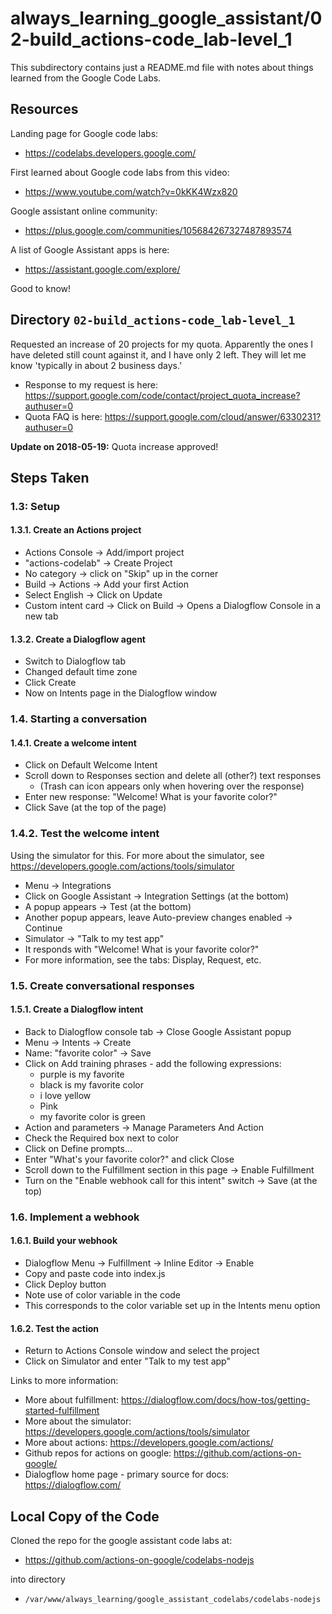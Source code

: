 # always_learning_google_assistant/02-build_actions-code_lab-level_1

This subdirectory contains just a README.md file with notes about things learned from the Google Code Labs.

## Resources

Landing page for Google code labs:

- https://codelabs.developers.google.com/

First learned about Google code labs from this video:

- https://www.youtube.com/watch?v=0kKK4Wzx820

Google assistant online community:

- https://plus.google.com/communities/105684267327487893574

A list of Google Assistant apps is here:

- https://assistant.google.com/explore/

Good to know!

## Directory `02-build_actions-code_lab-level_1`

Requested an increase of 20 projects for my quota.
Apparently the ones I have deleted still count against it, and I have only 2 left.
They will let me know 'typically in about 2 business days.'

- Response to my request is here: https://support.google.com/code/contact/project_quota_increase?authuser=0
- Quota FAQ is here: https://support.google.com/cloud/answer/6330231?authuser=0

**Update on 2018-05-19:** Quota increase approved!

## Steps Taken

### 1.3: Setup

#### 1.3.1. Create an Actions project

- Actions Console -> Add/import project
- "actions-codelab" -> Create Project
- No category -> click on "Skip" up in the corner
- Build -> Actions -> Add your first Action
- Select English -> Click on Update
- Custom intent card -> Click on Build -> Opens a Dialogflow Console in a new tab

#### 1.3.2. Create a Dialogflow agent

- Switch to Dialogflow tab
- Changed default time zone
- Click Create
- Now on Intents page in the Dialogflow window

### 1.4. Starting a conversation

#### 1.4.1. Create a welcome intent

- Click on Default Welcome Intent
- Scroll down to Responses section and delete all (other?) text responses
  - (Trash can icon appears only when hovering over the response)
- Enter new response: "Welcome! What is your favorite color?"
- Click Save (at the top of the page)

### 1.4.2. Test the welcome intent

Using the simulator for this.
For more about the simulator, see https://developers.google.com/actions/tools/simulator

- Menu -> Integrations
- Click on Google Assistant -> Integration Settings (at the bottom)
- A popup appears -> Test (at the bottom)
- Another popup appears, leave Auto-preview changes enabled -> Continue
- Simulator -> "Talk to my test app"
- It responds with "Welcome! What is your favorite color?"
- For more information, see the tabs: Display, Request, etc.

### 1.5. Create conversational responses

#### 1.5.1. Create a Dialogflow intent

- Back to Dialogflow console tab -> Close Google Assistant popup
- Menu -> Intents -> Create
- Name: "favorite color" -> Save
- Click on Add training phrases - add the following expressions:
  - purple is my favorite
  - black is my favorite color
  - i love yellow
  - Pink
  - my favorite color is green
- Action and parameters -> Manage Parameters And Action
- Check the Required box next to color
- Click on Define prompts...
- Enter "What's your favorite color?" and click Close
- Scroll down to the Fulfillment section in this page -> Enable Fulfillment
- Turn on the "Enable webhook call for this intent" switch -> Save (at the top)

### 1.6. Implement a webhook

#### 1.6.1. Build your webhook

- Dialogflow Menu -> Fulfillment -> Inline Editor -> Enable
- Copy and paste code into index.js
- Click Deploy button
- Note use of color variable in the code
- This corresponds to the color variable set up in the Intents menu option

#### 1.6.2. Test the action

- Return to Actions Console window and select the project
- Click on Simulator and enter "Talk to my test app"

Links to more information:

- More about fulfillment: https://dialogflow.com/docs/how-tos/getting-started-fulfillment
- More about the simulator: https://developers.google.com/actions/tools/simulator
- More about actions: https://developers.google.com/actions/
- Github repos for actions on google: https://github.com/actions-on-google/
- Dialogflow home page - primary source for docs: https://dialogflow.com/

## Local Copy of the Code

Cloned the repo for the google assistant code labs at:

- https://github.com/actions-on-google/codelabs-nodejs

into directory

- `/var/www/always_learning/google_assistant_codelabs/codelabs-nodejs`


